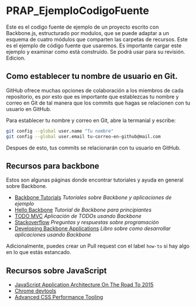# PRAP_EjemploCodigoFuente

Este es el codigo fuente de ejemplo de un proyecto escrito con Backbone.js, estructurado por modulos, que se puede adaptar a un esquema de cuatro módulos que comparten las carpetas de recursos.
Este es el ejemplo de código fuente que usaremos.
Es importante cargar este ejemplo y examinar como está construido. Se podrá usar para su revisión.
Edicion.


## Como establecer tu nombre de usuario en Git.

GitHub ofrece muchas opciones de colaboración a los miembros de cada repositorio, es por esto que es importante que establezcas tu nombre y correo en Git de tal manera que los commits que hagas se relacionen con tu usuario en GitHub.

Para establecer tu nombre y correo en Git, abre la termanial y escribe:

```bash
git config --global user.name "Tu nombre"
git config --global user.email tu-correo-en-github@mail.com
```

Despues de esto, tus commits se relacionarán con tu usuario en GitHub.

## Recursos para backbone 

Estos son algunas páginas donde encontrar tutoriales y ayuda en general sobre Backbone.

* [Backbone Tutorials](https://backbonetutorials.com/) *Tutoriales sobre Backbone y aplicaciones de ejemplo*
* [Hello Backbone](http://arturadib.com/hello-backbonejs/) *Tutorial de Backbone para principiantes*
* [TODO MVC](http://todomvc.com/examples/backbone/) *Aplicación de TODOs usando Backbone*
* [Stackoverflow](http://stackoverflow.com/) *Preguntas y respuestas sobre programación*
* [Developing Backbone Applications](http://addyosmani.github.io/backbone-fundamentals/) *Libro sobre como desarrollar aplicaciones usando Backbone* 

Adicionalmente, puedes crear un Pull request con el label `how-to` si hay algo en lo que estás estancado.

## Recursos sobre JavaScript

* [JavaScript Application Architecture On The Road To 2015](https://medium.com/@addyosmani/javascript-application-architecture-on-the-road-to-2015-d8125811101b)
* [Chrome devtools](http://jqueryuk.com/2015/videos.php?s=devtools-state-of-the-union)
* [Advanced CSS Performance Tooling](http://addyosmani.com/blog/video-advanced-css-performance-tooling/)


